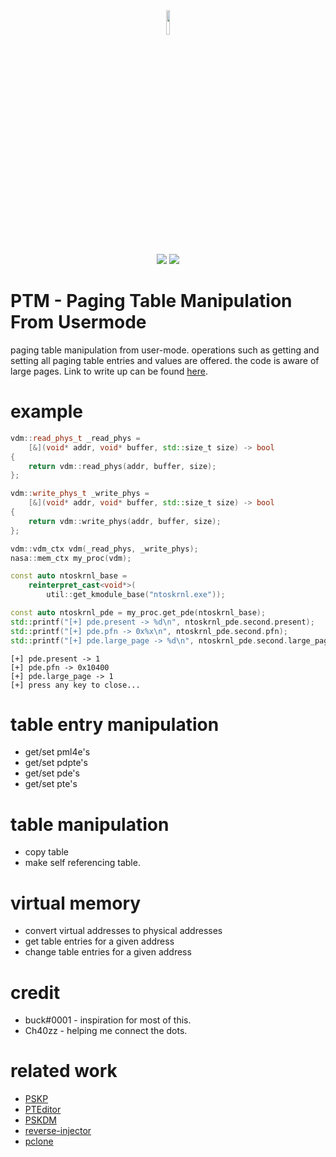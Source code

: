 <div align="center">
    <div>
        <img style="width: 10%;" src="https://githacks.org/_xeroxz/PTM/-/raw/ae420f13bf79069246ea2076d0926692aeb21562/img/PTM-icon.png"/>
    </div>
    <img src="https://githacks.org/xerox/ptm/-/raw/d9e67ce6baae8a455b2f9218fed8f1d8fca04a16/img/Windows%2010-supported-green.svg"/>
    <img src="https://githacks.org/xerox/ptm/-/raw/d9e67ce6baae8a455b2f9218fed8f1d8fca04a16/img/VDM-Inherited-green.svg"/>
</div>

# PTM - Paging Table Manipulation From Usermode

paging table manipulation from user-mode. operations such as getting and setting all paging table entries and values are offered. the code is aware of large pages. Link to write up can be found [here](https://back.engineering/01/12/2020/).

# example

```cpp
vdm::read_phys_t _read_phys = 
	[&](void* addr, void* buffer, std::size_t size) -> bool
{
	return vdm::read_phys(addr, buffer, size);
};

vdm::write_phys_t _write_phys =
	[&](void* addr, void* buffer, std::size_t size) -> bool
{
	return vdm::write_phys(addr, buffer, size);
};

vdm::vdm_ctx vdm(_read_phys, _write_phys);
nasa::mem_ctx my_proc(vdm);

const auto ntoskrnl_base =
    reinterpret_cast<void*>(
	    util::get_kmodule_base("ntoskrnl.exe"));

const auto ntoskrnl_pde = my_proc.get_pde(ntoskrnl_base);
std::printf("[+] pde.present -> %d\n", ntoskrnl_pde.second.present);
std::printf("[+] pde.pfn -> 0x%x\n", ntoskrnl_pde.second.pfn);
std::printf("[+] pde.large_page -> %d\n", ntoskrnl_pde.second.large_page);
```

```
[+] pde.present -> 1
[+] pde.pfn -> 0x10400
[+] pde.large_page -> 1
[+] press any key to close...
```

# table entry manipulation
- get/set pml4e's
- get/set pdpte's
- get/set pde's
- get/set pte's

# table manipulation
- copy table
- make self referencing table.

# virtual memory
- convert virtual addresses to physical addresses
- get table entries for a given address
- change table entries for a given address

# credit 
- buck#0001 - inspiration for most of this.
- Ch40zz - helping me connect the dots.

# related work
* [PSKP](https://githacks.org/_xeroxz/PSKP)
* [PTEditor](https://github.com/misc0110/PTEditor)
* [PSKDM](https://githacks.org/_xeroxz/PSKDM)
* [reverse-injector](https://githacks.org/_xeroxz/reverse-injector)
* [pclone](https://githacks.org/_xeroxz/pclone)